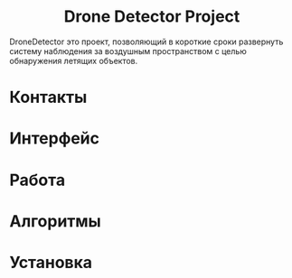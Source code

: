 <h1 align="center">Drone Detector Project </h1> 
 DroneDetector это проект, позволяющий в короткие сроки развернуть систему наблюдения за воздушным пространством с целью обнаружения летящих объектов.

# Контакты

# Интерфейс

# Работа

# Алгоритмы

# Установка
 
